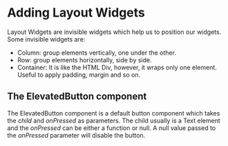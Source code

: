 # Adding Layout Widgets
Layout Widgets are invisible widgets which help us to position our widgets. Some invisible widgets are:

- Column: group elements vertically, one under the other.
- Row: group elements horizontally, side by side.
- Container: It is like the HTML Div, however, it wraps only one element. Useful to apply padding, margin and so on.

## The ElevatedButton component
The ElevatedButton component is a default button component which takes the *child* and *onPressed* as parameters. The child usually is a Text element and the *onPressed* can be either a function or null. A null value passed to the *onPressed* parameter will disable the button.